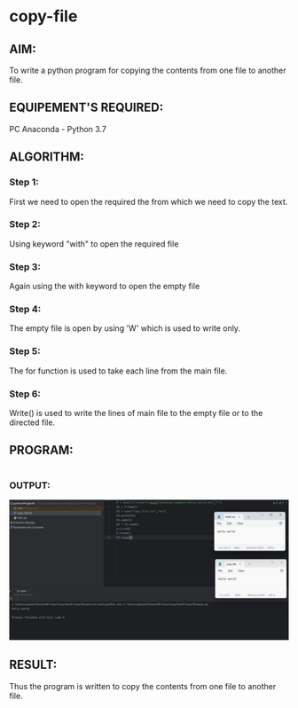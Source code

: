 # copy-file
## AIM:
To write a python program for copying the contents from one file to another file.
## EQUIPEMENT'S REQUIRED: 
PC
Anaconda - Python 3.7
## ALGORITHM: 
### Step 1:
First we need to open the required the from which we need to copy the text.
### Step 2: 
 Using keyword "with" to open the required file
### Step 3: 
Again using the with keyword to open the empty file
### Step 4:  
The empty file is open by using 'W' which is used to write only.
### Step 5: 
The for function is used to take each line from the main file.
### Step 6: 
Write() is used to write the lines of main file to the empty file or to the directed file.
## PROGRAM:
``````

``````
### OUTPUT:

![output](/file%20copying.png)

## RESULT:
Thus the program is written to copy the contents from one file to another file.